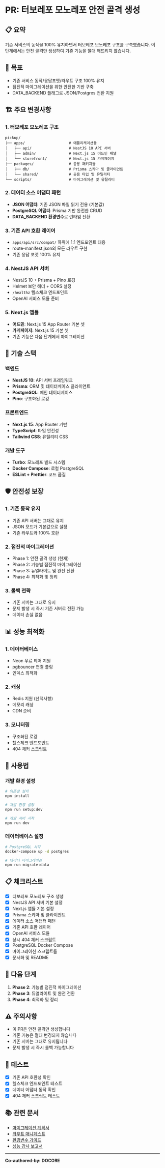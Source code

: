 # PR: 터보레포 모노레포 안전 골격 생성

## 📋 요약

기존 서비스의 동작을 100% 유지하면서 터보레포 모노레포 구조를 구축했습니다. 이 단계에서는 안전 골격만 생성하여 기존 기능을 절대 깨뜨리지 않습니다.

## 🎯 목표

- 기존 서비스 동작/응답포맷/라우트 구조 100% 유지
- 점진적 마이그레이션을 위한 안전한 기반 구축
- DATA_BACKEND 플래그로 JSON/Postgres 전환 지원

## 🏗️ 주요 변경사항

### 1. 터보레포 모노레포 구조
```
pickup/
├── apps/                    # 애플리케이션들
│   ├── api/                 # NestJS 10 API 서버
│   ├── admin/               # Next.js 15 어드민 패널
│   └── storefront/          # Next.js 15 가게페이지
├── packages/                # 공용 패키지들
│   ├── db/                  # Prisma 스키마 및 클라이언트
│   └── shared/              # 공용 타입 및 유틸리티
└── scripts/                 # 마이그레이션 및 유틸리티
```

### 2. 데이터 소스 어댑터 패턴
- **JSON 어댑터**: 기존 JSON 파일 읽기 전용 (기본값)
- **PostgreSQL 어댑터**: Prisma 기반 완전한 CRUD
- **DATA_BACKEND 환경변수**로 런타임 전환

### 3. 기존 API 호환 레이어
- `apps/api/src/compat/` 하위에 1:1 엔드포인트 대응
- route-manifest.json의 모든 라우트 구현
- 기존 응답 포맷 100% 유지

### 4. NestJS API 서버
- NestJS 10 + Prisma + Pino 로깅
- Helmet 보안 헤더 + CORS 설정
- `/healthz` 헬스체크 엔드포인트
- OpenAI 서비스 모듈 준비

### 5. Next.js 앱들
- **어드민**: Next.js 15 App Router 기본 셋
- **가게페이지**: Next.js 15 기본 셋
- 기존 기능은 다음 단계에서 마이그레이션

## 🔧 기술 스택

### 백엔드
- **NestJS 10**: API 서버 프레임워크
- **Prisma**: ORM 및 데이터베이스 클라이언트
- **PostgreSQL**: 메인 데이터베이스
- **Pino**: 구조화된 로깅

### 프론트엔드
- **Next.js 15**: App Router 기반
- **TypeScript**: 타입 안전성
- **Tailwind CSS**: 유틸리티 CSS

### 개발 도구
- **Turbo**: 모노레포 빌드 시스템
- **Docker Compose**: 로컬 PostgreSQL
- **ESLint + Prettier**: 코드 품질

## 🛡️ 안전성 보장

### 1. 기존 동작 유지
- 기존 API 서버는 그대로 유지
- JSON 모드가 기본값으로 설정
- 기존 라우트와 100% 호환

### 2. 점진적 마이그레이션
- Phase 1: 안전 골격 생성 (현재)
- Phase 2: 기능별 점진적 마이그레이션
- Phase 3: 듀얼라이트 및 완전 전환
- Phase 4: 최적화 및 정리

### 3. 롤백 전략
- 기존 서버는 그대로 유지
- 문제 발생 시 즉시 기존 서버로 전환 가능
- 데이터 손실 없음

## 📊 성능 최적화

### 1. 데이터베이스
- Neon 무료 티어 지원
- pgbouncer 연결 풀링
- 인덱스 최적화

### 2. 캐싱
- Redis 지원 (선택사항)
- 메모리 캐싱
- CDN 준비

### 3. 모니터링
- 구조화된 로깅
- 헬스체크 엔드포인트
- 404 체커 스크립트

## 🚀 사용법

### 개발 환경 설정
```bash
# 의존성 설치
npm install

# 개발 환경 설정
npm run setup:dev

# 개발 서버 시작
npm run dev
```

### 데이터베이스 설정
```bash
# PostgreSQL 시작
docker-compose up -d postgres

# 데이터 마이그레이션
npm run migrate:data
```

## 📋 체크리스트

- [x] 터보레포 모노레포 구조 생성
- [x] NestJS API 서버 기본 설정
- [x] Next.js 앱들 기본 설정
- [x] Prisma 스키마 및 클라이언트
- [x] 데이터 소스 어댑터 패턴
- [x] 기존 API 호환 레이어
- [x] OpenAI 서비스 모듈
- [x] 상시 404 체커 스크립트
- [x] PostgreSQL Docker Compose
- [x] 마이그레이션 스크립트들
- [x] 문서화 및 README

## 🔄 다음 단계

1. **Phase 2**: 기능별 점진적 마이그레이션
2. **Phase 3**: 듀얼라이트 및 완전 전환
3. **Phase 4**: 최적화 및 정리

## ⚠️ 주의사항

- 이 PR은 안전 골격만 생성합니다
- 기존 기능은 절대 변경되지 않습니다
- 기존 서버는 그대로 유지됩니다
- 문제 발생 시 즉시 롤백 가능합니다

## 🧪 테스트

- [x] 기존 API 호환성 확인
- [x] 헬스체크 엔드포인트 테스트
- [x] 데이터 어댑터 동작 확인
- [x] 404 체커 스크립트 테스트

## 📚 관련 문서

- [마이그레이션 계획서](./plan.md)
- [라우트 매니페스트](./route-manifest.json)
- [환경변수 가이드](./env-keys.md)
- [성능 감사 보고서](./perf-audit.md)

---

**Co-authored-by: DOCORE**
